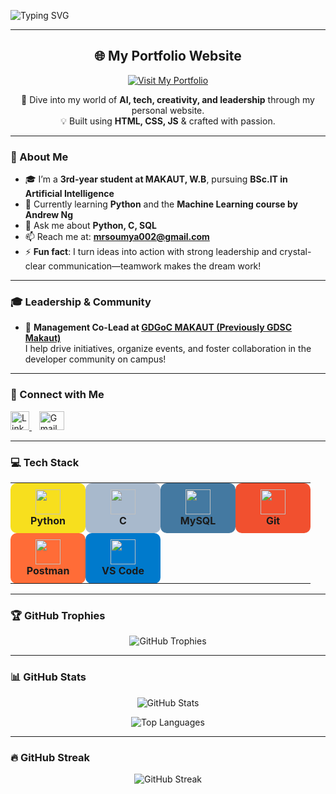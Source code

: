 <!-- Typing Animation -->
<p align="left">
  <img src="https://readme-typing-svg.demolab.com?font=Fira+Code&size=26&duration=3000&pause=1000&color=00C4FF&width=600&lines=Hi+%F0%9F%91%8B%2C+I'm+Soumyadeep+Mukherjee;AI+Enthusiast+%7C+Student+%7C+Tech+Geek" alt="Typing SVG" />
</p>

---

<h2 align="center">🌐 My Portfolio Website</h2>

<p align="center">
  <a href="https://soumyadeeep-mukherjee.github.io/portfolio/" target="_blank">
    <img src="https://img.shields.io/badge/Visit%20Now-Portfolio-blue?style=for-the-badge&logo=github" alt="Visit My Portfolio" />
  </a>
</p>

<p align="center">
  🚀 Dive into my world of <strong>AI, tech, creativity, and leadership</strong> through my personal website.<br>
  💡 Built using <strong>HTML, CSS, JS</strong> & crafted with passion.
</p>

<p align="center">
  <a href="https://soumyadeeep-mukherjee.github.io/My-Portfolio/" target="_blank">

  </a>
</p>

---

### 🚀 About Me

- 🎓 I’m a **3rd-year student at MAKAUT, W.B**, pursuing **BSc.IT in Artificial Intelligence**
- 🌱 Currently learning **Python** and the **Machine Learning course by Andrew Ng**
- 💬 Ask me about **Python, C, SQL**
- 📫 Reach me at: **mrsoumya002@gmail.com**
- ⚡ **Fun fact**:  I turn ideas into action with strong leadership and crystal-clear communication—teamwork makes the dream work!

---

### 🎓 Leadership & Community

- 🏅 **Management Co-Lead at [GDGoC MAKAUT (Previously GDSC Makaut)](https://gdsc.community.dev/maulana-abul-kalam-azad-university-of-technology-kolkata/)**  
  I help drive initiatives, organize events, and foster collaboration in the developer community on campus!

---

### 🔗 Connect with Me

<p>
  <a href="https://www.linkedin.com/in/soumyadeep-mukherjee-a613b8379/" target="_blank">
    <img src="https://cdn.jsdelivr.net/gh/devicons/devicon/icons/linkedin/linkedin-original.svg" alt="LinkedIn" height="30" width="30" />
  </a>
  &nbsp;&nbsp;
  <a href="mailto:mrsoumya002@gmail.com" target="_blank">
    <img src="https://upload.wikimedia.org/wikipedia/commons/4/4e/Gmail_Icon.png" alt="Gmail" height="30" width="40" />
  </a>
</p>

---

### 💻 Tech Stack

<table>
  <tr>
    <td align="center" width="100" style="background-color:#f7df1e; border-radius:10px; padding:10px;"><img src="https://cdn.jsdelivr.net/gh/devicons/devicon/icons/python/python-original.svg" width="40" height="40"/><br><b>Python</b></td>
    <td align="center" width="100" style="background-color:#A8B9CC; border-radius:10px; padding:10px;"><img src="https://cdn.jsdelivr.net/gh/devicons/devicon/icons/c/c-original.svg" width="40" height="40"/><br><b>C</b></td>
    <td align="center" width="100" style="background-color:#4479A1; border-radius:10px; padding:10px;"><img src="https://cdn.jsdelivr.net/gh/devicons/devicon/icons/mysql/mysql-original-wordmark.svg" width="40" height="40"/><br><b>MySQL</b></td>
    <td align="center" width="100" style="background-color:#F1502F; border-radius:10px; padding:10px;"><img src="https://cdn.jsdelivr.net/gh/devicons/devicon/icons/git/git-original.svg" width="40" height="40"/><br><b>Git</b></td>
  </tr>
  <tr>
    <td align="center" width="100" style="background-color:#FF6C37; border-radius:10px; padding:10px;"><img src="https://cdn.jsdelivr.net/gh/devicons/devicon/icons/postman/postman-original.svg" width="40" height="40"/><br><b>Postman</b></td>
    <td align="center" width="100" style="background-color:#007ACC; border-radius:10px; padding:10px;"><img src="https://cdn.jsdelivr.net/gh/devicons/devicon/icons/vscode/vscode-original.svg" width="40" height="40"/><br><b>VS Code</b></td>
  </tr>
</table>

---

### 🏆 GitHub Trophies

<p align="center">
  <img src="https://github-profile-trophy.vercel.app/?username=soumyadeeep-mukherjee&theme=algolia&no-frame=true&no-bg=true&margin-w=10" alt="GitHub Trophies" />
</p>

---

### 📊 GitHub Stats

<p align="center">
  <img src="https://github-readme-stats.vercel.app/api?username=soumyadeeep-mukherjee&show_icons=true&theme=tokyonight&hide_border=true" alt="GitHub Stats" />
</p>

<p align="center">
  <img src="https://github-readme-stats.vercel.app/api/top-langs/?username=soumyadeeep-mukherjee&layout=compact&theme=tokyonight&hide_border=true" alt="Top Languages" />
</p>

---

### 🔥 GitHub Streak

<p align="center">
  <img src="https://streak-stats.demolab.com?user=soumyadeeep-mukherjee&theme=tokyonight&hide_border=true&date_format=M%20j%5B%2C%20Y%5D" alt="GitHub Streak" />
</p>
